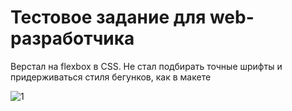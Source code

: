 Тестовое задание для web-разработчика
==========================================

Верстал на flexbox в CSS. Не стал подбирать точные шрифты и придерживаться стиля бегунков, как в макете



![1](https://user-images.githubusercontent.com/89595460/131019658-604d5b0c-9b55-4a13-9f11-5f9bcb26f7c4.PNG)



